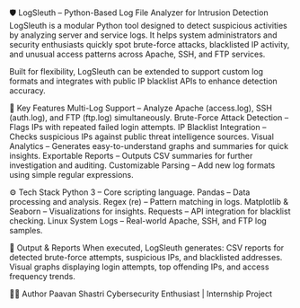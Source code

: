 🛡️ LogSleuth – Python-Based Log File Analyzer for Intrusion Detection
LogSleuth is a modular Python tool designed to detect suspicious activities by analyzing server and service logs. It helps system administrators and security enthusiasts quickly spot brute-force attacks, blacklisted IP activity, and unusual access patterns across Apache, SSH, and FTP services.

Built for flexibility, LogSleuth can be extended to support custom log formats and integrates with public IP blacklist APIs to enhance detection accuracy.

🚀 Key Features
Multi-Log Support – Analyze Apache (access.log), SSH (auth.log), and FTP (ftp.log) simultaneously.
Brute-Force Attack Detection – Flags IPs with repeated failed login attempts.
IP Blacklist Integration – Checks suspicious IPs against public threat intelligence sources.
Visual Analytics – Generates easy-to-understand graphs and summaries for quick insights.
Exportable Reports – Outputs CSV summaries for further investigation and auditing.
Customizable Parsing – Add new log formats using simple regular expressions.

⚙️ Tech Stack
Python 3 – Core scripting language.
Pandas – Data processing and analysis.
Regex (re) – Pattern matching in logs.
Matplotlib & Seaborn – Visualizations for insights.
Requests – API integration for blacklist checking.
Linux System Logs – Real-world Apache, SSH, and FTP log samples.

📂 Output & Reports
When executed, LogSleuth generates:
CSV reports for detected brute-force attempts, suspicious IPs, and blacklisted addresses.
Visual graphs displaying login attempts, top offending IPs, and access frequency trends.

👨‍💻 Author
Paavan Shastri
Cybersecurity Enthusiast | Internship Project

